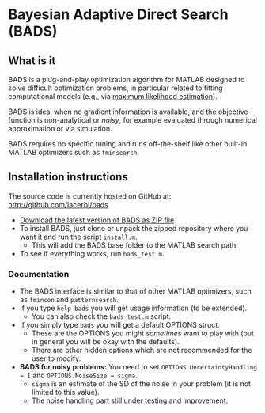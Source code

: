 # Bayesian Adaptive Direct Search (BADS)

## What is it

BADS is a plug-and-play optimization algorithm for MATLAB designed to solve difficult optimization problems, in particular related to fitting computational models (e.g., via [maximum likelihood estimation](https://en.wikipedia.org/wiki/Maximum_likelihood_estimation)). 

BADS is ideal when no gradient information is available, and the objective function is non-analytical or *noisy*, for example evaluated through numerical approximation or via simulation. 

BADS requires no specific tuning and runs off-the-shelf like other built-in MATLAB optimizers such as `fminsearch`.

## Installation instructions

The source code is currently hosted on GitHub at: http://github.com/lacerbi/bads

- [Download the latest version of BADS as ZIP file](https://github.com/lacerbi/bads/archive/master.zip).
- To install BADS, just clone or unpack the zipped repository where you want it and run the script `install.m`.
   - This will add the BADS base folder to the MATLAB search path.
- To see if everything works, run `bads_test.m`.

### Documentation

- The BADS interface is similar to that of other MATLAB optimizers, such as `fmincon` and `patternsearch`.
- If you type `help bads` you will get usage information (to be extended).
   - You can also check the `bads_test.m` script.
- If you simply type `bads` you will get a default OPTIONS struct.
   - These are the OPTIONS you might *sometimes* want to play with (but in general you will be okay with the defaults). 
   - There are other hidden options which are not recommended for the user to modify.
- **BADS for noisy problems:** You need to set `OPTIONS.UncertaintyHandling = 1` and `OPTIONS.NoiseSize = sigma`. 
   - `sigma` is an estimate of the SD of the noise in your problem (it is not limited to this value).
   - The noise handling part still under testing and improvement.
